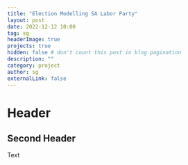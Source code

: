 ```yaml
---
title: "Election Modelling SA Labor Party"
layout: post
date: 2022-12-12 10:00
tag: sg
headerImage: true
projects: true
hidden: false # don't count this post in blog pagination
description: ""
category: project
author: sg
externalLink: false
---
```


# Header

## Second Header 

Text